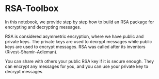 # RSA-Toolbox

In this notebook, we provide step by step how to build an RSA package for encrypting and decrypting messages. 

RSA is considered asymmetric encryption, where we have public and private keys. The private keys are used to decrypt messages while public keys are used to encrypt messages. RSA was called after its inventors  (Rivest–Shamir–Adleman).

You can share with others your public RSA key if it is secure enough. They can encrypt any messages for you, and you can use your private key to decrypt messages.
